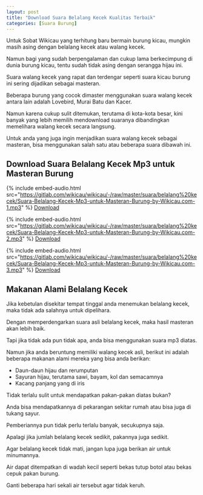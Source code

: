 ```yaml
---
layout: post
title: "Download Suara Belalang Kecek Kualitas Terbaik"
categories: [Suara Burung]
---
```


Untuk Sobat Wikicau yang terhitung baru bermain burung kicau, mungkin masih asing dengan belalang kecek atau walang kecek.

Namun bagi yang sudah berpengalaman dan cukup lama berkecimpung di dunia burung kicau, tentu sudah tidak asing dengan serangga hijau ini.

Suara walang kecek yang rapat dan terdengar seperti suara kicau burung ini sering dijadikan sebagai masteran.

Beberapa burung yang cocok dimaster menggunakan suara walang kecek antara lain adalah Lovebird, Murai Batu dan Kacer.

Namun karena cukup sulit ditemukan, terutama di kota-kota besar, kini banyak yang lebih memilih mendownload suaranya dibandingkan memelihara walang kecek secara langsung.

Untuk anda yang juga ingin menjadikan suara walang kecek sebagai masteran, bisa menggunakan salah satu atau beberapa suara dibawah ini.

## Download Suara Belalang Kecek Mp3 untuk Masteran Burung

{% include embed-audio.html src="https://gitlab.com/wikicau/wikicau/-/raw/master/suara/belalang%20kecek/Suara-Belalang-Kecek-Mp3-untuk-Masteran-Burung-by-Wikicau.com-1.mp3" %}
[Download](https://bit.ly/2Y59U6j)

{% include embed-audio.html src="https://gitlab.com/wikicau/wikicau/-/raw/master/suara/belalang%20kecek/Suara-Belalang-Kecek-Mp3-untuk-Masteran-Burung-by-Wikicau.com-2.mp3" %}
[Download](https://bit.ly/2x79pwH)

{% include embed-audio.html src="https://gitlab.com/wikicau/wikicau/-/raw/master/suara/belalang%20kecek/Suara-Belalang-Kecek-Mp3-untuk-Masteran-Burung-by-Wikicau.com-3.mp3" %}
[Download](https://bit.ly/2IxD3Sp)

## Makanan Alami Belalang Kecek

Jika kebetulan disekitar tempat tinggal anda menemukan belalang kecek, maka tidak ada salahnya untuk dipelihara.

Dengan memperdengarkan suara asli belalang kecek, maka hasil masteran akan lebih baik.

Tapi jika tidak ada pun tidak apa, anda bisa menggunakan suara mp3 diatas.

Namun jika anda beruntung memiliki walang kecek asli, berikut ini adalah beberapa makanan alami mereka yang bisa anda berikan:

- Daun-daun hijau dan rerumputan
- Sayuran hijau, terutama sawi, bayam, kol dan semacamnya
- Kacang panjang yang di iris

Tidak terlalu sulit untuk mendapatkan pakan-pakan diatas bukan?

Anda bisa mendapatkannya di pekarangan sekitar rumah atau bisa juga di tukang sayur.

Pemberiannya pun tidak perlu terlalu banyak, secukupnya saja.

Apalagi jika jumlah belalang kecek sedikit, pakannya juga sedikit.

Agar belalang kecek tidak mati, jangan lupa juga berikan air untuk minumannya.

Air dapat ditempatkan di wadah kecil seperti bekas tutup botol atau bekas cepuk pakan burung.

Ganti beberapa hari sekali air tersebut agar tidak keruh.